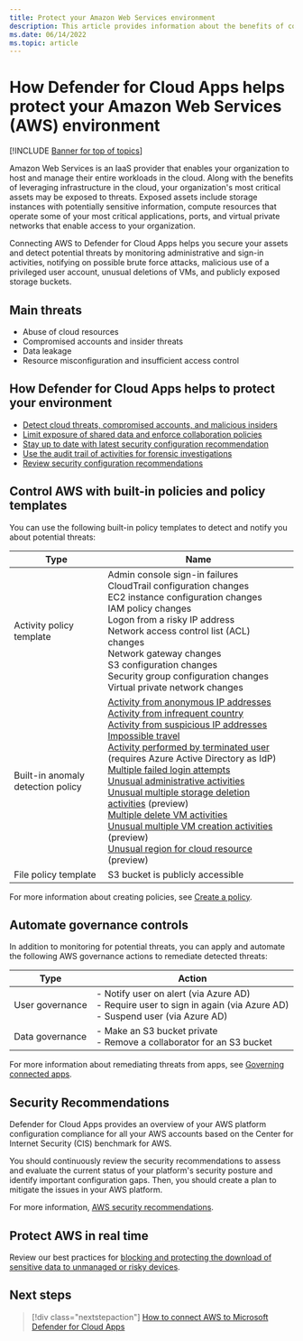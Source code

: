 ```yaml
---
title: Protect your Amazon Web Services environment
description: This article provides information about the benefits of connecting your AWS app to Defender for Cloud Apps using the API connector for visibility and control over use.
ms.date: 06/14/2022
ms.topic: article
---
```

# How Defender for Cloud Apps helps protect your Amazon Web Services (AWS) environment

[!INCLUDE [Banner for top of topics](includes/banner.md)]

Amazon Web Services is an IaaS provider that enables your organization to host and manage their entire workloads in the cloud. Along with the benefits of leveraging infrastructure in the cloud, your organization's most critical assets may be exposed to threats. Exposed assets include storage instances with potentially sensitive information, compute resources that operate some of your most critical applications, ports, and virtual private networks that enable access to your organization.

Connecting AWS to Defender for Cloud Apps helps you secure your assets and detect potential threats by monitoring administrative and sign-in activities, notifying on possible brute force attacks, malicious use of a privileged user account, unusual deletions of VMs, and publicly exposed storage buckets.

## Main threats

- Abuse of cloud resources
- Compromised accounts and insider threats
- Data leakage
- Resource misconfiguration and insufficient access control

## How Defender for Cloud Apps helps to protect your environment

- [Detect cloud threats, compromised accounts, and malicious insiders](best-practices.md#detect-cloud-threats-compromised-accounts-malicious-insiders-and-ransomware)
- [Limit exposure of shared data and enforce collaboration policies](best-practices.md#limit-exposure-of-shared-data-and-enforce-collaboration-policies)
- [Stay up to date with latest security configuration recommendation](security-config-aws.md)
- [Use the audit trail of activities for forensic investigations](best-practices.md#use-the-audit-trail-of-activities-for-forensic-investigations)
- [Review security configuration recommendations](security-config-aws.md)

## Control AWS with built-in policies and policy templates

You can use the following built-in policy templates to detect and notify you about potential threats:

| Type | Name |
| ---- | ---- |
| Activity policy template | Admin console sign-in failures<br />CloudTrail configuration changes<br />EC2 instance configuration changes<br />IAM policy changes<br />Logon from a risky IP address<br />Network access control list (ACL) changes<br />Network gateway changes<br />S3 configuration changes<br />Security group configuration changes<br />Virtual private network changes |
| Built-in anomaly detection policy | [Activity from anonymous IP addresses](anomaly-detection-policy.md#activity-from-anonymous-ip-addresses)<br />[Activity from infrequent country](anomaly-detection-policy.md#activity-from-infrequent-country)<br />[Activity from suspicious IP addresses](anomaly-detection-policy.md#activity-from-suspicious-ip-addresses)<br />[Impossible travel](anomaly-detection-policy.md#impossible-travel)<br />[Activity performed by terminated user](anomaly-detection-policy.md#activity-performed-by-terminated-user) (requires Azure Active Directory as IdP)<br />[Multiple failed login attempts](anomaly-detection-policy.md#multiple-failed-login-attempts)<br />[Unusual administrative activities](anomaly-detection-policy.md#unusual-activities-by-user)<br />[Unusual multiple storage deletion activities](anomaly-detection-policy.md#unusual-activities-by-user) (preview)<br />[Multiple delete VM activities](anomaly-detection-policy.md#multiple-delete-vm-activities)<br />[Unusual multiple VM creation activities](anomaly-detection-policy.md#unusual-activities-by-user) (preview)<br />[Unusual region for cloud resource](anomaly-detection-policy.md#unusual-activities-by-user) (preview) |
| File policy template | S3 bucket is publicly accessible |

For more information about creating policies, see [Create a policy](control-cloud-apps-with-policies.md#create-a-policy).

## Automate governance controls

In addition to monitoring for potential threats, you can apply and automate the following AWS governance actions to remediate detected threats:

| Type | Action |
| ---- | ---- |
| User governance | - Notify user on alert (via Azure AD)<br />- Require user to sign in again (via Azure AD)<br />- Suspend user (via Azure AD) |
| Data governance | - Make an S3 bucket private<br />- Remove a collaborator for an S3 bucket |

For more information about remediating threats from apps, see [Governing connected apps](governance-actions.md).

## Security Recommendations

Defender for Cloud Apps provides an overview of your AWS platform configuration compliance for all your AWS accounts based on the Center for Internet Security (CIS) benchmark for AWS.

You should continuously review the security recommendations to assess and evaluate the current status of your platform's security posture and identify important configuration gaps. Then, you should create a plan to mitigate the issues in your AWS platform.

For more information, [AWS security recommendations](security-config-aws.md).

## Protect AWS in real time

Review our best practices for [blocking and protecting the download of sensitive data to unmanaged or risky devices](best-practices.md#block-and-protect-download-of-sensitive-data-to-unmanaged-or-risky-devices).

## Next steps

> [!div class="nextstepaction"]
> [How to connect AWS to Microsoft Defender for Cloud Apps](./connect-aws.md)
